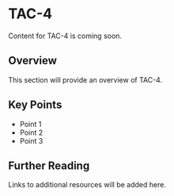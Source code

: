 # TAC-4

Content for TAC-4 is coming soon.

## Overview

This section will provide an overview of TAC-4.

## Key Points

- Point 1
- Point 2
- Point 3

## Further Reading

Links to additional resources will be added here.
